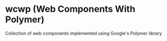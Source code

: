 # wcwp (Web Components With Polymer)

Collection of web components implemented using Google's Polymer library
